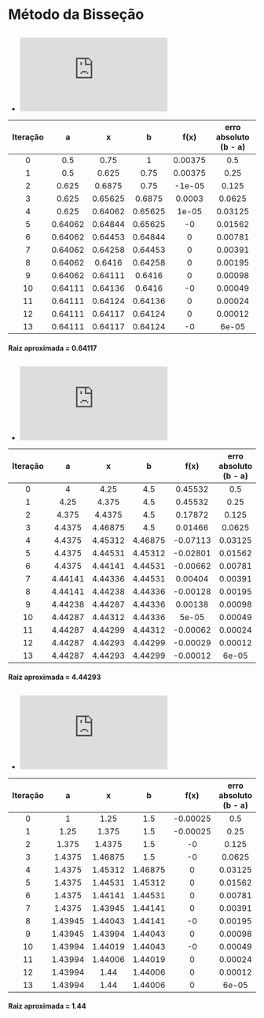 # Método da Bisseção

* ## ![equation](http://www.sciweavers.org/tex2img.php?eq=f_3%28x%29+%3D+x%5E3-3x%5E2%282%5E-%5Ex%29%2B3x%284%5E-%5Ex%29-8%5E-%5Ex&bc=White&fc=Black&im=jpg&fs=12&ff=arev&edit=)

|  Iteração  |    a    |    x    |    b    |  f(x)   |  erro absoluto (b - a)  |
|:----------:|:-------:|:-------:|:-------:|:-------:|:-----------------------:|
|     0      |   0.5   |  0.75   |    1    | 0.00375 |           0.5           |
|     1      |   0.5   |  0.625  |  0.75   | 0.00375 |          0.25           |
|     2      |  0.625  | 0.6875  |  0.75   | -1e-05  |          0.125          |
|     3      |  0.625  | 0.65625 | 0.6875  | 0.0003  |         0.0625          |
|     4      |  0.625  | 0.64062 | 0.65625 |  1e-05  |         0.03125         |
|     5      | 0.64062 | 0.64844 | 0.65625 |   -0    |         0.01562         |
|     6      | 0.64062 | 0.64453 | 0.64844 |    0    |         0.00781         |
|     7      | 0.64062 | 0.64258 | 0.64453 |    0    |         0.00391         |
|     8      | 0.64062 | 0.6416  | 0.64258 |    0    |         0.00195         |
|     9      | 0.64062 | 0.64111 | 0.6416  |    0    |         0.00098         |
|     10     | 0.64111 | 0.64136 | 0.6416  |   -0    |         0.00049         |
|     11     | 0.64111 | 0.64124 | 0.64136 |    0    |         0.00024         |
|     12     | 0.64111 | 0.64117 | 0.64124 |    0    |         0.00012         |
|     13     | 0.64111 | 0.64117 | 0.64124 |   -0    |          6e-05          |

#### Raiz aproximada = 0.64117

* ## ![equation](http://www.sciweavers.org/tex2img.php?eq=f_4%28x%29%3Dsin%28x%29sin%28x%5E2%2F%5Cpi%29&bc=White&fc=Black&im=jpg&fs=12&ff=arev&edit=)

|  Iteração  |    a    |    x    |    b    |   f(x)   |  erro absoluto (b - a)  |
|:----------:|:-------:|:-------:|:-------:|:--------:|:-----------------------:|
|     0      |    4    |  4.25   |   4.5   | 0.45532  |           0.5           |
|     1      |  4.25   |  4.375  |   4.5   | 0.45532  |          0.25           |
|     2      |  4.375  | 4.4375  |   4.5   | 0.17872  |          0.125          |
|     3      | 4.4375  | 4.46875 |   4.5   | 0.01466  |         0.0625          |
|     4      | 4.4375  | 4.45312 | 4.46875 | -0.07113 |         0.03125         |
|     5      | 4.4375  | 4.44531 | 4.45312 | -0.02801 |         0.01562         |
|     6      | 4.4375  | 4.44141 | 4.44531 | -0.00662 |         0.00781         |
|     7      | 4.44141 | 4.44336 | 4.44531 | 0.00404  |         0.00391         |
|     8      | 4.44141 | 4.44238 | 4.44336 | -0.00128 |         0.00195         |
|     9      | 4.44238 | 4.44287 | 4.44336 | 0.00138  |         0.00098         |
|     10     | 4.44287 | 4.44312 | 4.44336 |  5e-05   |         0.00049         |
|     11     | 4.44287 | 4.44299 | 4.44312 | -0.00062 |         0.00024         |
|     12     | 4.44287 | 4.44293 | 4.44299 | -0.00029 |         0.00012         |
|     13     | 4.44287 | 4.44293 | 4.44299 | -0.00012 |          6e-05          |

#### Raiz aproximada = 4.44293

* ## ![equation](http://www.sciweavers.org/tex2img.php?eq=f_5%28x%29%3D%28x-1.44%29%5E5&bc=White&fc=Black&im=jpg&fs=12&ff=arev&edit=)

|  Iteração  |    a    |    x    |    b    |   f(x)   |  erro absoluto (b - a)  |
|:----------:|:-------:|:-------:|:-------:|:--------:|:-----------------------:|
|     0      |    1    |  1.25   |   1.5   | -0.00025 |           0.5           |
|     1      |  1.25   |  1.375  |   1.5   | -0.00025 |          0.25           |
|     2      |  1.375  | 1.4375  |   1.5   |    -0    |          0.125          |
|     3      | 1.4375  | 1.46875 |   1.5   |    -0    |         0.0625          |
|     4      | 1.4375  | 1.45312 | 1.46875 |    0     |         0.03125         |
|     5      | 1.4375  | 1.44531 | 1.45312 |    0     |         0.01562         |
|     6      | 1.4375  | 1.44141 | 1.44531 |    0     |         0.00781         |
|     7      | 1.4375  | 1.43945 | 1.44141 |    0     |         0.00391         |
|     8      | 1.43945 | 1.44043 | 1.44141 |    -0    |         0.00195         |
|     9      | 1.43945 | 1.43994 | 1.44043 |    0     |         0.00098         |
|     10     | 1.43994 | 1.44019 | 1.44043 |    -0    |         0.00049         |
|     11     | 1.43994 | 1.44006 | 1.44019 |    0     |         0.00024         |
|     12     | 1.43994 |  1.44   | 1.44006 |    0     |         0.00012         |
|     13     | 1.43994 |  1.44   | 1.44006 |    0     |          6e-05          |

#### Raiz aproximada = 1.44
